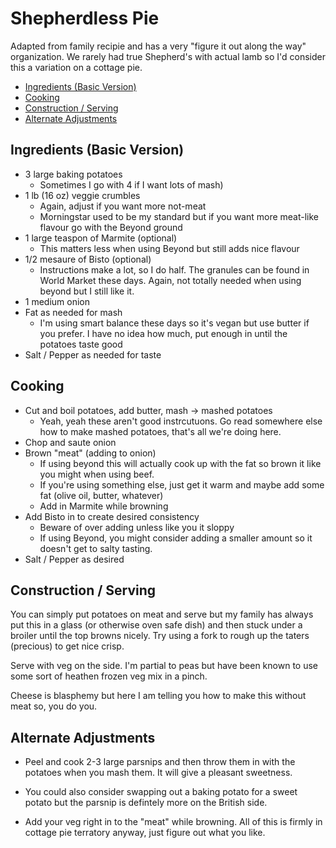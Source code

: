 # Shepherdless Pie

Adapted from family recipie and has a very "figure it out along the way" organization.  We rarely had true Shepherd's with actual lamb so I'd consider this a variation on a cottage pie.

  - [Ingredients (Basic Version)](#ingredients-basic-version)
  - [Cooking](#cooking)
  - [Construction / Serving](#construction--serving)
  - [Alternate Adjustments](#alternate-adjustments)

## Ingredients (Basic Version)

- 3 large baking potatoes
  - Sometimes I go with 4 if I want lots of mash)  
- 1 lb (16 oz) veggie crumbles
  - Again, adjust if you want more not-meat
  - Morningstar used to be my standard but if you want more meat-like flavour go with the Beyond ground
- 1 large teaspon of Marmite (optional)
  - This matters less when using Beyond but still adds nice flavour
- 1/2 mesaure of Bisto (optional)
  - Instructions make a lot, so I do half.  The granules can be found in World Market these days.  Again, not totally needed when using beyond but I still like it.
- 1 medium onion
- Fat as needed for mash
  - I'm using smart balance these days so it's vegan but use butter if you prefer.  I have no idea how much, put enough in until the potatoes taste good
- Salt / Pepper as needed for taste
  
## Cooking

- Cut and boil potatoes, add butter, mash -> mashed potatoes
  - Yeah, yeah these aren't good instrcutuons.  Go read somewhere else how to make mashed potatoes, that's all we're doing here.
- Chop and saute onion
- Brown "meat" (adding to onion)
  - If using beyond this will actually cook up with the fat so brown it like you might when using beef.
  - If you're using something else, just get it warm and maybe add some fat (olive oil, butter, whatever)
  - Add in Marmite while browning
- Add Bisto in to create desired consistency
  - Beware of over adding unless like you it sloppy
  - If using Beyond, you might consider adding a smaller amount so it doesn't get to salty tasting.
- Salt / Pepper as desired

## Construction / Serving

You can simply put potatoes on meat and serve but my family has always put this in a glass (or otherwise oven safe dish) and then stuck under a broiler until the top browns nicely.  Try using a fork to rough up the taters (precious) to get nice crisp.

Serve with veg on the side.  I'm partial to peas but have been known to use some sort of heathen frozen veg mix in a pinch.  

Cheese is blasphemy but here I am telling you how to make this without meat so, you do you.

## Alternate Adjustments

- Peel and cook 2-3 large parsnips and then throw them in with the potatoes when you mash them.  It will give a pleasant sweetness.  

- You could also consider swapping out a baking potato for a sweet potato but the parsnip is defintely more on the British side.

- Add your veg right in to the "meat" while browning.  All of this is firmly in cottage pie terratory anyway, just figure out what you like.

